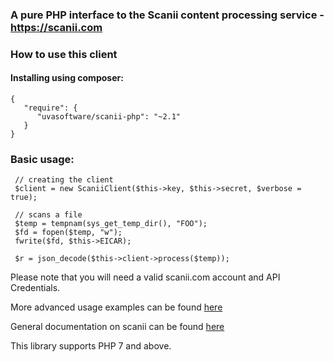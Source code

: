 ### A pure PHP interface to the Scanii content processing service - https://scanii.com

### How to use this client

#### Installing using composer:

```
{
   "require": {
      "uvasoftware/scanii-php": "~2.1"
   }
}
```

### Basic usage:

```
 // creating the client
 $client = new ScaniiClient($this->key, $this->secret, $verbose = true);

 // scans a file
 $temp = tempnam(sys_get_temp_dir(), "FOO");
 $fd = fopen($temp, "w");
 fwrite($fd, $this->EICAR);

 $r = json_decode($this->client->process($temp));
```

Please note that you will need a valid scanii.com account and API Credentials.

More advanced usage examples can be found [here](https://github.com/uvasoftware/scanii-php/blob/master/tests/Scanii/ScaniiClientTest.php)

General documentation on scanii can be found [here](http://docs.scanii.com)

This library supports PHP 7 and above.

